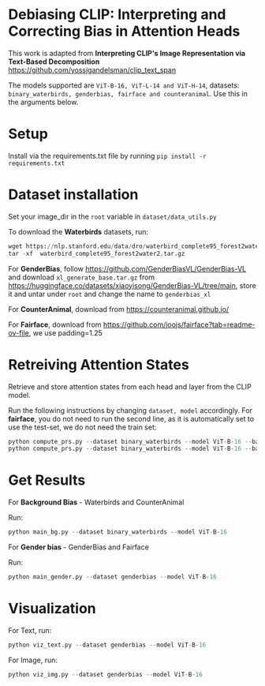# Debiasing CLIP: Interpreting and Correcting Bias in Attention Heads

This work is adapted from **Interpreting CLIP's Image Representation via Text-Based Decomposition** https://github.com/yossigandelsman/clip_text_span

The models supported are `ViT-B-16, ViT-L-14 and ViT-H-14`, datasets: `binary_waterbirds, genderbias, fairface and counteranimal`. Use this in the arguments below.

# Setup
Install via the requirements.txt file by running `pip install -r requirements.txt`

# Dataset installation
Set your image_dir in the `root` variable in `dataset/data_utils.py`

To download the **Waterbirds** datasets, run:
```python
wget https://nlp.stanford.edu/data/dro/waterbird_complete95_forest2water2.tar.gz
tar -xf  waterbird_complete95_forest2water2.tar.gz
```

For **GenderBias**, follow https://github.com/GenderBiasVL/GenderBias-VL and download `xl_generate_base.tar.gz` from https://huggingface.co/datasets/xiaoyisong/GenderBias-VL/tree/main, store it and untar under `root` and change the name to `genderbias_xl`

For **CounterAnimal**, download from https://counteranimal.github.io/

For **Fairface**, download from https://github.com/joojs/fairface?tab=readme-ov-file, we use padding=1.25

# Retreiving Attention States
Retrieve and store attention states from each head and layer from the CLIP model.

Run the following instructions by changing `dataset, model` accordingly. For **fairface**, you do not need to run the second line, as it is automatically set to use the test-set, we do not need the train set:
```python
python compute_prs.py --dataset binary_waterbirds --model ViT-B-16 --batch_size 16
python compute_prs.py --dataset binary_waterbirds --model ViT-B-16 --batch_size 16 --test
```

# Get Results
For **Background Bias** - Waterbirds and CounterAnimal

Run:
```python
python main_bg.py --dataset binary_waterbirds --model ViT-B-16
```

For **Gender bias** - GenderBias and Fairface

Run:
```python
python main_gender.py --dataset genderbias --model ViT-B-16
```

# Visualization 
For Text, run:
```python
python viz_text.py --dataset genderbias --model ViT-B-16
```

For Image, run:
```python
python viz_img.py --dataset genderbias --model ViT-B-16
```
